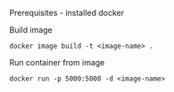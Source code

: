 Prerequisites - installed docker

Build image

`docker image build -t <image-name> .`

Run container from image

`docker run -p 5000:5000 -d <image-name>`
